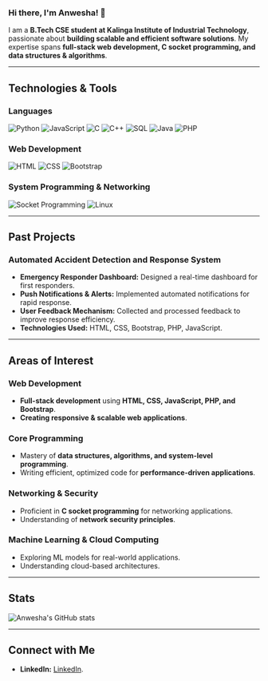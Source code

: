### Hi there, I'm Anwesha! 👋

I am a **B.Tech CSE student at Kalinga Institute of Industrial Technology**, passionate about **building scalable and efficient software solutions**. My expertise spans **full-stack web development, C socket programming, and data structures & algorithms**.

---

## Technologies & Tools  

### **Languages**  
![Python](https://img.shields.io/badge/-Python-3776AB?style=for-the-badge&logo=python&logoColor=white) ![JavaScript](https://img.shields.io/badge/-JavaScript-F7DF1E?style=for-the-badge&logo=javascript&logoColor=black) ![C](https://img.shields.io/badge/-C-A8B9CC?style=for-the-badge&logo=c&logoColor=white) ![C++](https://img.shields.io/badge/-C++-00599C?style=for-the-badge&logo=c%2B%2B&logoColor=white) ![SQL](https://img.shields.io/badge/-SQL-4479A1?style=for-the-badge&logo=mysql&logoColor=white) ![Java](https://img.shields.io/badge/-Java-007396?style=for-the-badge&logo=java&logoColor=white) ![PHP](https://img.shields.io/badge/-PHP-4F5B93?style=for-the-badge&logo=php&logoColor=white)  

### **Web Development**  
![HTML](https://img.shields.io/badge/-HTML5-E34F26?style=for-the-badge&logo=html5&logoColor=white) ![CSS](https://img.shields.io/badge/-CSS3-1572B6?style=for-the-badge&logo=css3&logoColor=white) ![Bootstrap](https://img.shields.io/badge/-Bootstrap-7952B3?style=for-the-badge&logo=bootstrap&logoColor=white)

### **System Programming & Networking**  
![Socket Programming](https://img.shields.io/badge/-C%20Socket%20Programming-5C3EE8?style=for-the-badge&logo=c&logoColor=white) ![Linux](https://img.shields.io/badge/-Linux-FCC624?style=for-the-badge&logo=linux&logoColor=black)  

---

## Past Projects  

### **Automated Accident Detection and Response System**  
- **Emergency Responder Dashboard:** Designed a real-time dashboard for first responders.  
- **Push Notifications & Alerts:** Implemented automated notifications for rapid response.  
- **User Feedback Mechanism:** Collected and processed feedback to improve response efficiency.  
- **Technologies Used:** HTML, CSS, Bootstrap, PHP, JavaScript.  

---

## Areas of Interest  

### **Web Development**  
- **Full-stack development** using **HTML, CSS, JavaScript, PHP, and Bootstrap**.  
- **Creating responsive & scalable web applications**.  

### **Core Programming**  
- Mastery of **data structures, algorithms, and system-level programming**.  
- Writing efficient, optimized code for **performance-driven applications**.  

### **Networking & Security**  
- Proficient in **C socket programming** for networking applications.  
- Understanding of **network security principles**.  

### **Machine Learning & Cloud Computing**  
- Exploring ML models for real-world applications.  
- Understanding cloud-based architectures.  

---

## Stats  
![Anwesha's GitHub stats](https://github-readme-stats.vercel.app/api?username=anwesha-24&show_icons=true&theme=radical)  

---

## Connect with Me  
- **LinkedIn:** [LinkedIn](www.linkedin.com/in/anwesha-roy-9a8b00325). 


